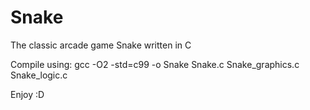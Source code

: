 # Snake
The classic arcade game Snake written in C

Compile using:
gcc -O2 -std=c99 -o Snake Snake.c Snake_graphics.c Snake_logic.c

Enjoy :D
